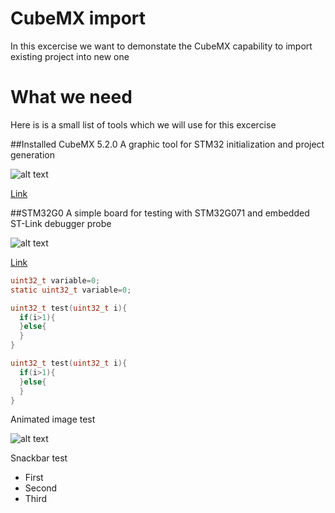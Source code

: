 # CubeMX import

In this excercise we want to demonstate the CubeMX capability to import existing project into new one


# What we need

Here is is a small list of tools which we will use for this excercise

##Installed CubeMX 5.2.0
A graphic tool for STM32 initialization and project generation

![alt text][imgcubemx]

[Link][linkcubemx]

##STM32G0
A simple board for testing with STM32G071 and embedded ST-Link debugger probe

![alt text][imgstm32g0nucleo]

[Link][linkstm32g0nucleo]


```c
uint32_t variable=0;
static uint32_t variable=0;

uint32_t test(uint32_t i){
  if(i>1){
  }else{
  }
}

uint32_t test(uint32_t i){
  if(i>1){
  }else{
  }
}


```

Animated image test

![alt text][imgimport_config]


Snackbar test

* First 
* Second
* Third

[imgstm32g0nucleo]: en.nucleo-G0.jpg "STM32G071 Nucleo"
[imgcubemx]: en.stm32cubemx.jpg "CubeMX"
[imgimport_config]: import_config.gif "CubeMX import"

[linkstm32g0nucleo]: https://www.st.com/en/evaluation-tools/nucleo-g071rb.html
[linkcubemx]: https://www.st.com/en/development-tools/stm32cubemx.html

